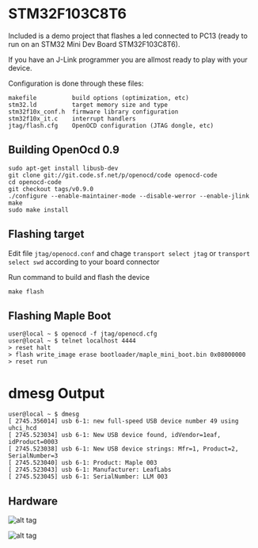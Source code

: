 # STM32F103C8T6
Included is a demo project that flashes a led connected to PC13 (ready to run on an STM32 Mini Dev Board STM32F103C8T6). 

If you have an J-Link programmer you are allmost ready to play with your device.

Configuration is done through these files:
```
makefile          build options (optimization, etc)
stm32.ld          target memory size and type
stm32f10x_conf.h  firmware library configuration
stm32f10x_it.c    interrupt handlers
jtag/flash.cfg    OpenOCD configuration (JTAG dongle, etc)
```

## Building OpenOcd 0.9
```
sudo apt-get install libusb-dev
git clone git://git.code.sf.net/p/openocd/code openocd-code
cd openocd-code
git checkout tags/v0.9.0
./configure --enable-maintainer-mode --disable-werror --enable-jlink
make
sudo make install
```

## Flashing target
Edit file `jtag/openocd.conf` and chage `transport select jtag` or `transport select swd` according to your board connector

Run command to build and flash the device
````
make flash
````
## Flashing Maple Boot
````
user@local ~ $ openocd -f jtag/openocd.cfg
user@local ~ $ telnet localhost 4444
> reset halt
> flash write_image erase bootloader/maple_mini_boot.bin 0x08000000
> reset run
````
# dmesg Output
````
user@local ~ $ dmesg
[ 2745.356014] usb 6-1: new full-speed USB device number 49 using uhci_hcd
[ 2745.523034] usb 6-1: New USB device found, idVendor=1eaf, idProduct=0003
[ 2745.523038] usb 6-1: New USB device strings: Mfr=1, Product=2, SerialNumber=3
[ 2745.523040] usb 6-1: Product: Maple 003
[ 2745.523043] usb 6-1: Manufacturer: LeafLabs
[ 2745.523045] usb 6-1: SerialNumber: LLM 003
````

## Hardware
![alt tag](https://raw.githubusercontent.com/ubogdan/STM32F103C8T6/master/jtag/STM32F103C8T6-1.jpg)

![alt tag](https://raw.githubusercontent.com/ubogdan/STM32F103C8T6/master/jtag/STM32F103C8T6-2.jpg)

